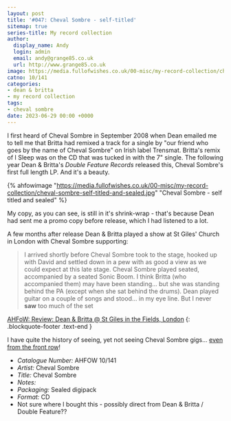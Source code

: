 ```yaml
---
layout: post
title: '#047: Cheval Sombre - self-titled'
sitemap: true
series-title: My record collection 
author:
  display_name: Andy
  login: admin
  email: andy@grange85.co.uk
  url: http://www.grange85.co.uk
image: https://media.fullofwishes.co.uk/00-misc/my-record-collection/cheval-sombre-self-titled-and-sealed.jpg
catno: 10/141
categories:
- dean & britta
- my record collection
tags:
- cheval sombre
date: 2023-06-29 00:00 +0000
---
```

I first heard of Cheval Sombre in September 2008 when Dean emailed me to tell me that Britta had remixed a track for a single by "our friend who goes by the name of Cheval Sombre" on Irish label Trensmat. Britta's remix of I Sleep was on the CD that was tucked in with the 7" single. The following year Dean & Britta's _Double Feature Records_ released this, Cheval Sombre's first full length LP. And it's a beauty.

{% ahfowimage "https://media.fullofwishes.co.uk/00-misc/my-record-collection/cheval-sombre-self-titled-and-sealed.jpg" "Cheval Sombre - self titled and sealed" %}

My copy, as you can see, is still in it's shrink-wrap - that's because Dean had sent me a promo copy before release, which I had listened to a lot.

A few months after release Dean & Britta played a show at St Giles' Church in London with Cheval Sombre supporting:

> I arrived shortly before Cheval Sombre took to the stage, hooked up with David and settled down in a pew with as good a view as we could expect at this late stage. Cheval Sombre played seated, accompanied by a seated Sonic Boom. I think Britta (who accompanied them) may have been standing... but she was standing behind the PA (except when she sat behind the drums). Dean played guitar on a couple of songs and stood... in my eye line. But I never **saw** too much of the set

[AHFoW: Review: Dean & Britta @ St Giles in the Fields, London](/2009/11/19/review-dean-britta-st-giles-in-the-fields-london/)
{: .blockquote-footer .text-end }

I have quite the history of seeing, yet not seeing Cheval Sombre gigs... [even from the front row](https://www.flickr.com/photos/grange85/8209836725/in/album-72157632080412568/)!

 - *Catalogue Number:* AHFOW 10/141
 - *Artist:* Cheval Sombre
 - *Title:* Cheval Sombre
 - *Notes:* 
 - *Packaging:* Sealed digipack
 - *Format:* CD
 - Not sure where I bought this - possibly direct from Dean & Britta / Double Feature??

